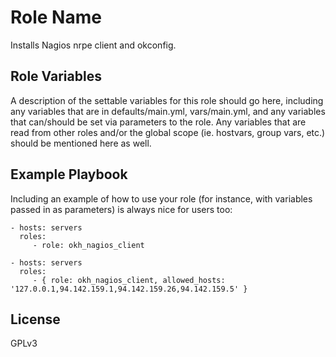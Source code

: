 Role Name
=========

Installs Nagios nrpe client and okconfig.

Role Variables
--------------

A description of the settable variables for this role should go here, including
any variables that are in defaults/main.yml, vars/main.yml, and any variables
that can/should be set via parameters to the role. Any variables that are read
from other roles and/or the global scope (ie. hostvars, group vars, etc.) should
be mentioned here as well.

Example Playbook
----------------

Including an example of how to use your role (for instance, with variables
passed in as parameters) is always nice for users too:

    - hosts: servers
      roles:
         - role: okh_nagios_client

    - hosts: servers
      roles:
         - { role: okh_nagios_client, allowed_hosts: '127.0.0.1,94.142.159.1,94.142.159.26,94.142.159.5' }

License
-------

GPLv3
